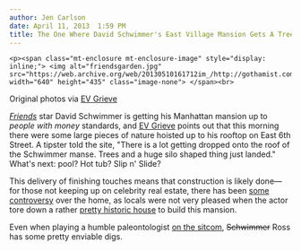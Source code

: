 ```yaml
---
author: Jen Carlson
date: April 11, 2013  1:59 PM
title: The One Where David Schwimmer's East Village Mansion Gets A Tree Delivery
---
```



	
	
	
	<p><span class="mt-enclosure mt-enclosure-image" style="display: inline;"> <img alt="friendsgarden.jpg" src="https://web.archive.org/web/20130510161712im_/http://gothamist.com/attachments/arts_jen/friendsgarden.jpg" width="640" height="435" class="image-none"> </span><br>
<span class="photo_caption">Original photos via <a href="https://web.archive.org/web/20130510161712/http://evgrieve.com/2013/04/here-comes-david-schwimmers-rooftop.html#.UWblR36i8Tw.twitter">EV Grieve</a></span></p>

<p><a href="https://web.archive.org/web/20130510161712/http://gothamist.com/tags/friends"><em>Friends</em></a> star David Schwimmer is getting his Manhattan mansion up to <em>people with money</em> standards, and <a href="https://web.archive.org/web/20130510161712/http://evgrieve.com/2013/04/here-comes-david-schwimmers-rooftop.html#.UWblR36i8Tw.twitter">EV Grieve</a> points out that this morning there were some large pieces of nature hoisted up to his rooftop on East 6th Street. A tipster told the site, &quot;There is a lot getting dropped onto the roof of the Schwimmer manse. Trees and a huge silo shaped thing just landed.&quot; What&apos;s next: pool? Hot tub? Slip n&apos; Slide?</p>

<p>This delivery of finishing touches means that construction is likely done&#x2014;for those not keeping up on celebrity real estate, there has been <a href="https://web.archive.org/web/20130510161712/http://ny.curbed.com/archives/2013/03/21/david_schwimmers_controversial_evill_mansion_revealed.php">some controversy</a> over the home, as locals were not very pleased when the actor tore down a rather <a href="https://web.archive.org/web/20130510161712/http://evgrieve.com/2011/08/demolishing-one-of-finest-east-village.html">pretty historic house</a> to build this mansion.</p>

<p>Even when playing a humble paleontologist <a href="https://web.archive.org/web/20130510161712/http://gothamist.com/2011/05/10/nyc_as_seen_on_tv_top_5_worst.php#photo-3">on the sitcom</a>, <strike>Schwimmer</strike> Ross has some pretty enviable digs.</p>
	
	
	
	
	
